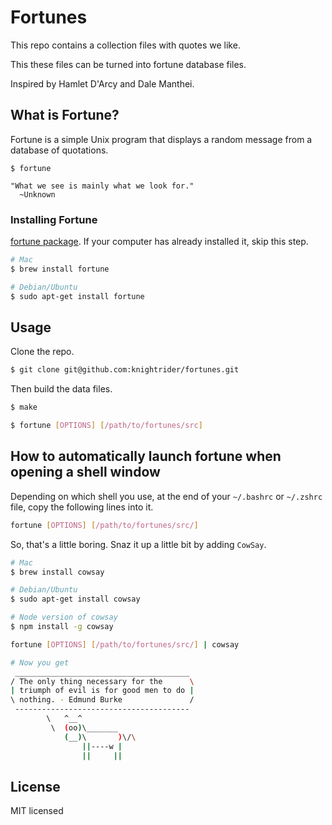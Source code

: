 # Fortunes
This repo contains a collection files with quotes we like.

This these files can be turned into fortune database files.

Inspired by Hamlet D'Arcy and Dale Manthei.

## What is Fortune?

Fortune is a simple Unix program that displays a random message from a database of quotations.

```
$ fortune

"What we see is mainly what we look for."
  ~Unknown
```

### Installing Fortune

[fortune package](http://linux.die.net/man/6/fortune). If your computer has already installed it, skip this step.

```bash
# Mac
$ brew install fortune
```

```bash
# Debian/Ubuntu
$ sudo apt-get install fortune
```

## Usage

Clone the repo.

```bash
$ git clone git@github.com:knightrider/fortunes.git
```

Then build the data files.

```bash
$ make
```

```bash
$ fortune [OPTIONS] [/path/to/fortunes/src]
```

## How to automatically launch fortune when opening a shell window

Depending on which shell you use, at the end of your `~/.bashrc` or `~/.zshrc` file, copy the following lines into it.

```bash
fortune [OPTIONS] [/path/to/fortunes/src/]
```

So, that's a little boring. Snaz it up a little bit by adding `CowSay`.


```bash
# Mac
$ brew install cowsay
```

```bash
# Debian/Ubuntu
$ sudo apt-get install cowsay
```

```bash
# Node version of cowsay
$ npm install -g cowsay
```

```bash
fortune [OPTIONS] [/path/to/fortunes/src/] | cowsay

# Now you get
 _______________________________________
/ The only thing necessary for the      \
| triumph of evil is for good men to do |
\ nothing. - Edmund Burke               /
 ---------------------------------------
        \   ^__^
         \  (oo)\_______
            (__)\       )\/\
                ||----w |
                ||     ||
```

## License

MIT licensed
